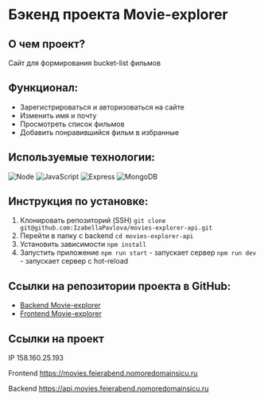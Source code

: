 # Бэкенд проекта Movie-explorer

## О чем проект?

Сайт для формирования bucket-list фильмов

## Функционал:

- Зарегистрироваться и авторизоваться на сайте
- Изменить имя и почту
- Просмотреть список фильмов
- Добавить понравившийся фильм в избранные

## Используемые технологии:

![Node](https://img.shields.io/badge/-Node-090909?style=for-the-badge&logo=Node)
![JavaScript](https://img.shields.io/badge/-JavaScript-090909?style=for-the-badge&logo=JavaScript)
![Express](https://img.shields.io/badge/-Express-090909?style=for-the-badge&logo=Express)
![MongoDB](https://img.shields.io/badge/-MongoDB-090909?style=for-the-badge&logo=MongoDB)

## Инструкция по установке:
1. Клонировать репозиторий (SSH)
`git clone git@github.com:IzabellaPavlova/movies-explorer-api.git`
2. Перейти в папку с backend
`cd movies-explorer-api`
3. Установить зависимости
`npm install`
4. Запустить приложение
`npm run start` - запускает сервер
`npm run dev` - запускает сервер с hot-reload

## Ссылки на репозитории проекта в GitHub:
* [Backend Movie-explorer](https://github.com/IzabellaPavlova/movies-explorer-api)
* [Frontend Movie-explorer](https://github.com/IzabellaPavlova/movies-explorer-frontend)

## Ссылки на проект

IP 158.160.25.193

Frontend https://movies.feierabend.nomoredomainsicu.ru

Backend https://api.movies.feierabend.nomoredomainsicu.ru
